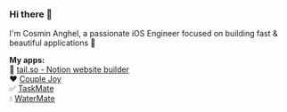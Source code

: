 ### Hi there 👋

I'm Cosmin Anghel, a passionate iOS Engineer focused on building fast & beautiful applications 🚀

**My apps:**  
📖 [tail.so - Notion website builder](https://tail.so)  
❤️ [Couple Joy](https://apps.apple.com/us/app/couple-joy-journal-memories/id1624758651?l=en)  
✅ [TaskMate](https://apps.apple.com/gb/app/taskmate-reward-people/id1567934521#?platform=iphone)  
💧 [WaterMate](https://apps.apple.com/gb/app/id1535045825?platform=iphone)  
